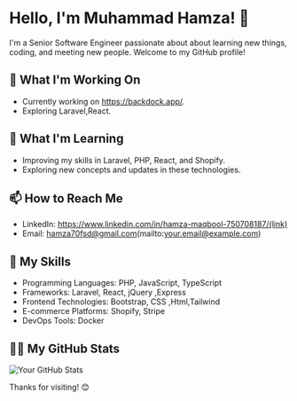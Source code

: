 # Hello, I'm Muhammad Hamza! 👋

I'm a Senior Software Engineer passionate about about learning new things, coding, and meeting new people. Welcome to my GitHub profile!

## 🔭 What I'm Working On

- Currently working on https://backdock.app/.
- Exploring Laravel,React.

## 🌱 What I'm Learning

- Improving my skills in Laravel, PHP, React, and Shopify.
- Exploring new concepts and updates in these technologies.


## 📫 How to Reach Me

- LinkedIn: https://www.linkedin.com/in/hamza-maqbool-750708187/(link)
- Email: hamza70fsd@gmail.com(mailto:your.email@example.com)

## 🚀 My Skills

- Programming Languages: PHP, JavaScript, TypeScript
- Frameworks: Laravel, React, jQuery ,Express
- Frontend Technologies: Bootstrap, CSS ,Html,Tailwind
- E-commerce Platforms: Shopify, Stripe
- DevOps Tools: Docker


## 👨‍💻 My GitHub Stats

![Your GitHub Stats](https://github-readme-stats.vercel.app/api?username=M-Hamza-Maqbool&show_icons=true&theme=radical)

Thanks for visiting! 😊
